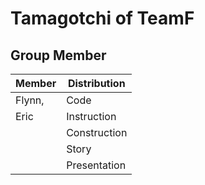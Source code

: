 # Tamagotchi of TeamF

## Group Member

|Member|Distribution|
|---|---|
|Flynn, |Code|
|Eric|Instruction|
||Construction|
||Story|
||Presentation|